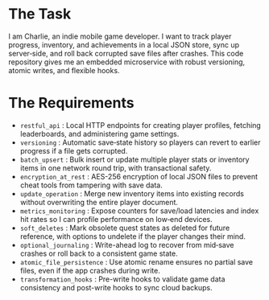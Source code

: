 # The Task

I am Charlie, an indie mobile game developer. I want to track player progress, inventory, and achievements in a local JSON store, sync up server‐side, and roll back corrupted save files after crashes. This code repository gives me an embedded microservice with robust versioning, atomic writes, and flexible hooks.

# The Requirements

* `restful_api` : Local HTTP endpoints for creating player profiles, fetching leaderboards, and administering game settings.
* `versioning` : Automatic save‐state history so players can revert to earlier progress if a file gets corrupted.
* `batch_upsert` : Bulk insert or update multiple player stats or inventory items in one network round trip, with transactional safety.
* `encryption_at_rest` : AES-256 encryption of local JSON files to prevent cheat tools from tampering with save data.
* `update_operation` : Merge new inventory items into existing records without overwriting the entire player document.
* `metrics_monitoring` : Expose counters for save/load latencies and index hit rates so I can profile performance on low‐end devices.
* `soft_deletes` : Mark obsolete quest states as deleted for future reference, with options to undelete if the player changes their mind.
* `optional_journaling` : Write-ahead log to recover from mid‐save crashes or roll back to a consistent game state.
* `atomic_file_persistence` : Use atomic rename ensures no partial save files, even if the app crashes during write.
* `transformation_hooks` : Pre-write hooks to validate game data consistency and post-write hooks to sync cloud backups.